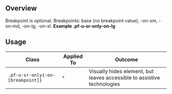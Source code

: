 ## Overview

Breakpoint is optional. Breakpoints: base (no breakpoint value), -on-sm, -on-md, -on-lg, -on-xl. **Example .pf-u-sr-only-on-lg**

<!-- ## Overview

Only if needed write a short description with implementation notes. Design and interaction notes are already written on the design specs, don't repeat information.

For example for buttons: Always add a modifier class to add color to the button. Never use the class `.btn` on its own.
 -->
<!-- ## Accessibility

| Attribute | Applied To | Outcome |
| -- | -- | -- |
| `role` or `aria` | `pf-u-accessibility` |  accessibility notes. | -->


## Usage

| Class | Applied To | Outcome |
| -- | -- | -- |
| `.pf-u-sr-only{-on-[breakpoint]}` | `*` |  Visually hides element, but leaves accessible to assistive technologies |
